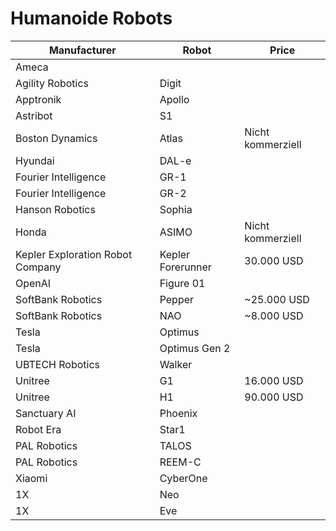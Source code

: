 # Humanoide Robots

| Manufacturer        | Robot                | Price          |
|---------------------|----------------------|----------------|
| Ameca               |                      |                |
| Agility Robotics    | Digit                |                |
| Apptronik           | Apollo               |                |
| Astribot            | S1                   |                |
| Boston Dynamics     | Atlas                | Nicht kommerziell |
| Hyundai             | DAL-e                |                |
| Fourier Intelligence| GR-1                 |                |
| Fourier Intelligence| GR-2                 |                |
| Hanson Robotics     | Sophia               |                |
| Honda               | ASIMO                | Nicht kommerziell |
| Kepler Exploration Robot Company | Kepler Forerunner | 30.000 USD |
| OpenAI              | Figure 01            |                |
| SoftBank Robotics   | Pepper               | ~25.000 USD    |
| SoftBank Robotics   | NAO                  | ~8.000 USD     |
| Tesla               | Optimus              |                |
| Tesla               | Optimus Gen 2        |                |
| UBTECH Robotics     | Walker               |                |
| Unitree             | G1                   | 16.000 USD     |
| Unitree             | H1                   | 90.000 USD     |
| Sanctuary AI        | Phoenix              |                |
| Robot Era           | Star1                |                |
| PAL Robotics        | TALOS                |                |
| PAL Robotics        | REEM-C               |                |
| Xiaomi              | CyberOne             |                |
| 1X                  | Neo                  |                |
| 1X                  | Eve                  |                |
